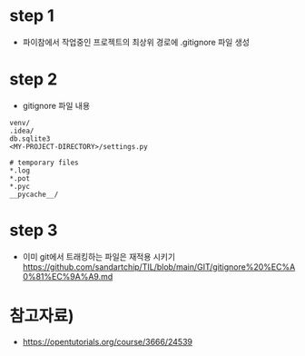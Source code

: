 
# step 1
- 파이참에서 작업중인 프로젝트의 최상위 경로에 .gitignore 파일 생성

# step 2
- gitignore 파일 내용 

```
venv/
.idea/
db.sqlite3
<MY-PROJECT-DIRECTORY>/settings.py
 
# temporary files
*.log
*.pot
*.pyc
__pycache__/
```

# step 3
- 이미 git에서 트래킹하는 파일은 재적용 시키기 
https://github.com/sandartchip/TIL/blob/main/GIT/gitignore%20%EC%A0%81%EC%9A%A9.md

# 참고자료)
- https://opentutorials.org/course/3666/24539
